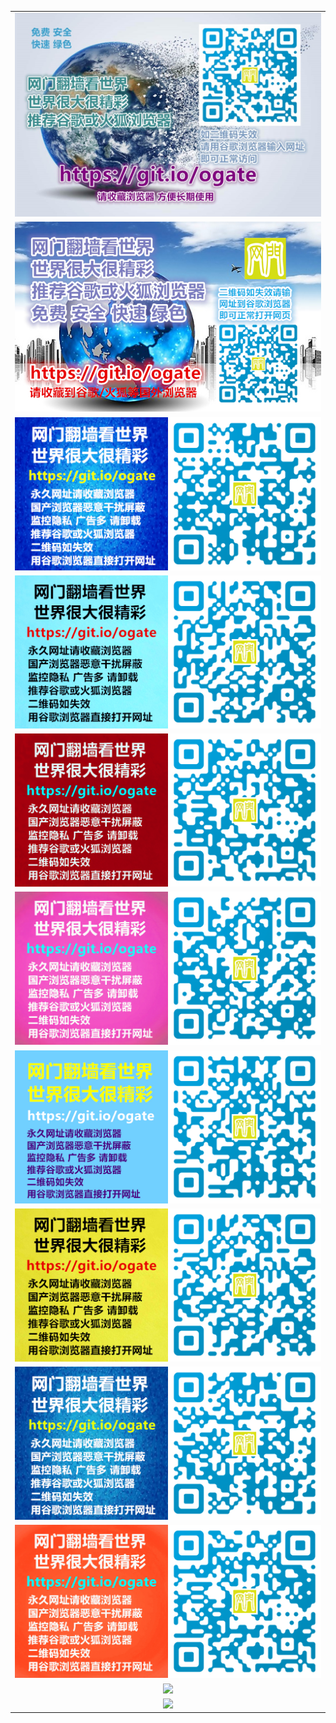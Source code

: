 <table>
  <tr>
    <td align=center><img src="https://raw.githubusercontent.com/wnel2017/ku/master/IMG-20170708-WA0000.jpg" /></td>
  </tr>
  <tr>
      <td align=center><img src="https://raw.githubusercontent.com/wnel2017/ku/master/IMG-20170708-WA0001.jpg"/></td>
  </tr>
  <tr>
    <td align=center><img src="https://raw.githubusercontent.com/wnel2017/ku/master/IMG-20170708-WA0002.jpg"/></td>
    </tr>
  <tr>
      <td align=center><img src="https://raw.githubusercontent.com/wnel2017/ku/master/IMG-20170708-WA0003.jpg"/></td>
  </tr>
  <tr>
      <td align=center><img src="https://raw.githubusercontent.com/wnel2017/ku/master/IMG-20170708-WA0004.jpg"/></td>
  </tr>
  <tr>
      <td align=center><img src="https://raw.githubusercontent.com/wnel2017/ku/master/IMG-20170708-WA0005.jpg"/></td>
  </tr>
  <tr>
      <td align=center><img src="https://raw.githubusercontent.com/wnel2017/ku/master/IMG-20170708-WA0006.jpg"/></td>
  </tr>
  <tr>
      <td align=center><img src="https://raw.githubusercontent.com/wnel2017/ku/master/IMG-20170708-WA0007.jpg"/></td>
  </tr>
  <tr>
      <td align=center><img src="https://raw.githubusercontent.com/wnel2017/ku/master/IMG-20170708-WA0008.jpg"/></td>
  </tr>
  <tr>
      <td align=center><img src="https://raw.githubusercontent.com/wnel2017/ku/master/IMG-20170708-WA0009.jpg"/></td>
  </tr>
  <tr>
      <td align=center><img src="https://raw.githubusercontent.com/wnel2017/ku/master/IMG-20170708-WA00010.jpg"/></td>
  </tr>
  <tr>
      <td align=center><img src="https://raw.githubusercontent.com/wnel2017/ku/master/IMG-20170708-WA00011.jpg"/></td>
  </tr>
  <tr>
</table> 
